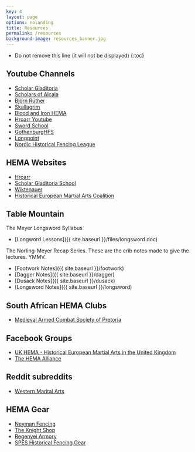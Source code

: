 ```yaml
---
key: 4
layout: page
options: nolanding
title: Resources
permalink: /resources
background-image: resources_banner.jpg
---
```


* Do not remove this line (it will not be displayed)
{:toc}

## Youtube Channels

* [Scholar Gladitoria](https://www.youtube.com/channel/UCt14YOvYhd5FCGCwcjhrOdA)
* [Scholars of Alcala](https://www.youtube.com/channel/UCW5qs_Zw967gs-4XNeUkmJw)
* [Björn Rüther](https://www.youtube.com/channel/UCqY4z_JKCBi18SZJV9vWjbA)
* [Skallagrim](https://www.youtube.com/user/SkallagrimNilsson/videos)
* [Blood and Iron HEMA](https://www.youtube.com/channel/UCsBbd3QJ-IT2g8kSvq3r3RA)
* [Hroarr Youtube](https://www.youtube.com/user/Hroarr)
* [Sword School](https://www.youtube.com/user/swordschool)
* [GothenburgHFS](https://www.youtube.com/user/GothenburgHFS)
* [Longpoint](https://www.youtube.com/channel/UCuUsnAyTzKxwXy7aGnVt8tg)
* [Nordic Historical Fencing League](https://www.youtube.com/user/CphHistFencingClub)

## HEMA Websites

* [Hroarr](http://hroarr.com/)
* [Scholar Gladitoria School](http://www.fioredeiliberi.org/)
* [Wiktenauer](https://wiktenauer.com/wiki/Main_Page)
* [Historical European Martial Arts Coalition](http://www.hemac.org)

## Table Mountain

The Meyer Longsword Syllabus

* [Longword Lessons]({{ site.baseurl }}/files/longsword.doc)

The Norling-Meyer Recap Series. These are the crib notes made to give the lectures. YMMV.

* [Footwork Notes]({{ site.baseurl }}/footwork)
* [Dagger Notes]({{ site.baseurl }}/dagger)
* [Dusack Notes]({{ site.baseurl }}/dusack)
* [Longsword Notes]({{ site.baseurl }}/longsword)

## South African HEMA Clubs

* [Medieval Armed Combat Society of Pretoria](http://armoury.co.za/)

## Facebook Groups

* [UK HEMA - Historical European Martial Arts in the United Kingdom](https://www.facebook.com/groups/363620243807721/about/)
* [The HEMA Alliance](https://www.facebook.com/groups/HEMAAlliance/?ref=br_rs)

## Reddit subreddits

* [Western Marital Arts](https://www.reddit.com/r/wma/)

## HEMA Gear

* [Neyman Fencing](https://neymanfencing.com/)
* [The Knight Shop](https://www.thehemashop.com/)
* [Regenyei Armory](http://www.regenyei.com/en_index.php)
* [SPES Historical Fencing Gear](http://histfenc.com/)